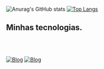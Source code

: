 
![Anurag's GitHub stats](https://github-readme-stats.vercel.app/api?username=matheusales1&show_icons=true&theme=dracula) [![Top Langs](https://github-readme-stats.vercel.app/api/top-langs/?username=matheusales1&layout=compact)](https://github.com/anuraghazra/github-readme-stats)

## Minhas tecnologias.


<div style="display:inline_block" ><br/>
    <img src="https://img.shields.io/badge/HTML-239120?style=for-the-badge&logo=html5&logoColor=white" alt="">
    <img src="https://img.shields.io/badge/CSS-239120?&style=for-the-badge&logo=css3&logoColor=white" alt="">
    <img src="https://img.shields.io/badge/JavaScript-F7DF1E?style=for-the-badge&logo=javascript&logoColor=black" alt="">
    <img src="https://img.shields.io/badge/React-20232A?style=for-the-badge&logo=react&logoColor=61DAFB" alt="">
</div>





[![Blog](https://img.shields.io/badge/Instagram-E4405F?style=for-the-badge&logo=instagram&logoColor=white)](https://www.instagram.com/matdesales/)
[![Blog](https://img.shields.io/badge/Instagram-E4405F?style=for-the-badge&logo=instagram&logoColor=white)](https://www.instagram.com/matdesales/)

